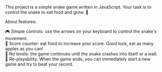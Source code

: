 This project is a simple snake game written in JavaScript. Your task is to control the snake to eat food and grow. 🐍

About features:

  🎮 Simple controls: use the arrows on your keyboard to control the snake's movement.\
  🍎 Score counter: eat food to increase your score. Good luck, eat as many apples as you can!\
  🚫 No levels: the game continues until the snake crashes into itself or a wall.\
  🔄 Re-playability: When the game ends, you can immediately start a new game and try to beat your record.

